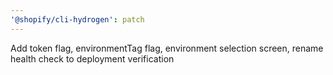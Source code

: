 ```yaml
---
'@shopify/cli-hydrogen': patch
---
```


Add token flag, environmentTag flag, environment selection screen, rename health check to deployment verification
